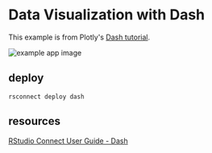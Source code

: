 # Data Visualization with Dash

This example is from Plotly's [Dash tutorial](https://dash.plot.ly/getting-started-part-2).

![example app image](app.png)

## deploy

```
rsconnect deploy dash 
```

## resources

[RStudio Connect User Guide - Dash](https://docs.rstudio.com/connect/user/dash/)
